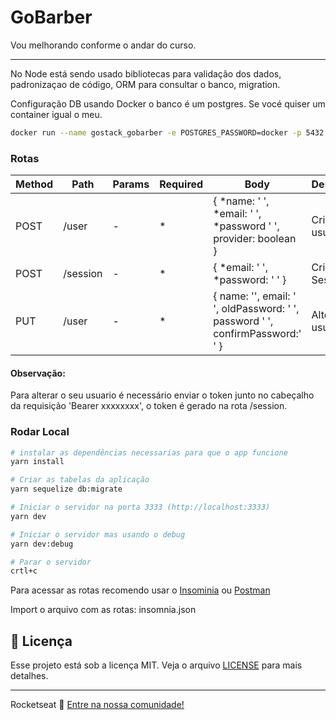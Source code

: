# GoBarber
<p>Vou melhorando conforme o andar do curso.</p>
<hr/>
<p>No Node está sendo usado bibliotecas para validação dos dados, padronizaçao de código, ORM para consultar o banco, migration.</p>
<p>Configuração DB usando Docker o banco é um postgres. Se vocé quiser um container igual o meu.</p>

```sh
docker run --name gostack_gobarber -e POSTGRES_PASSWORD=docker -p 5432:5432 -d postgres
```

### Rotas
| Method | Path | Params | Required | Body | Description |
| ------ | ------ | ------ | ------ | ------ | ------ |
| POST | /user | - | * | { *name: ' ', *email: ' ', *password ' ', provider: boolean } | Criar um usuário |
| POST | /session | - | * | { *email: ' ', *password: ' ' } | Criar Sessão |
| PUT | /user | - | * | { name: '', email: ' ', oldPassword: ' ', password ' ', confirmPassword:' ' } | Alterar o usuário |

#### Observação:
Para alterar o seu usuario é necessário enviar o token junto no cabeçalho da requisição 'Bearer xxxxxxxx', o token é gerado na rota /session.


### Rodar Local

```sh
# instalar as dependências necessarias para que o app funcione
yarn install

# Criar as tabelas da aplicação
yarn sequelize db:migrate

# Iniciar o servidor na porta 3333 (http://localhost:3333)
yarn dev

# Iniciar o servidor mas usando o debug
yarn dev:debug

# Parar o servidor
crtl+c
```
<p>Para acessar as rotas recomendo usar o <a href="https://insomnia.rest/download/" target="_blank">Insominia</a> ou <a href="https://www.getpostman.com/" target="_blank">Postman</a></p>
<p>Import o arquivo com as rotas: insomnia.json</p>

## :memo: Licença

Esse projeto está sob a licença MIT. Veja o arquivo [LICENSE](LICENSE.md) para mais detalhes.

---

Rocketseat :wave: [Entre na nossa comunidade!](https://discordapp.com/invite/gCRAFhc)
